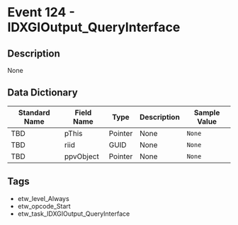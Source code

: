 # Event 124 - IDXGIOutput_QueryInterface

## Description
None

## Data Dictionary
|Standard Name|Field Name|Type|Description|Sample Value|
|---|---|---|---|---|
|TBD|pThis|Pointer|None|`None`|
|TBD|riid|GUID|None|`None`|
|TBD|ppvObject|Pointer|None|`None`|

## Tags
* etw_level_Always
* etw_opcode_Start
* etw_task_IDXGIOutput_QueryInterface